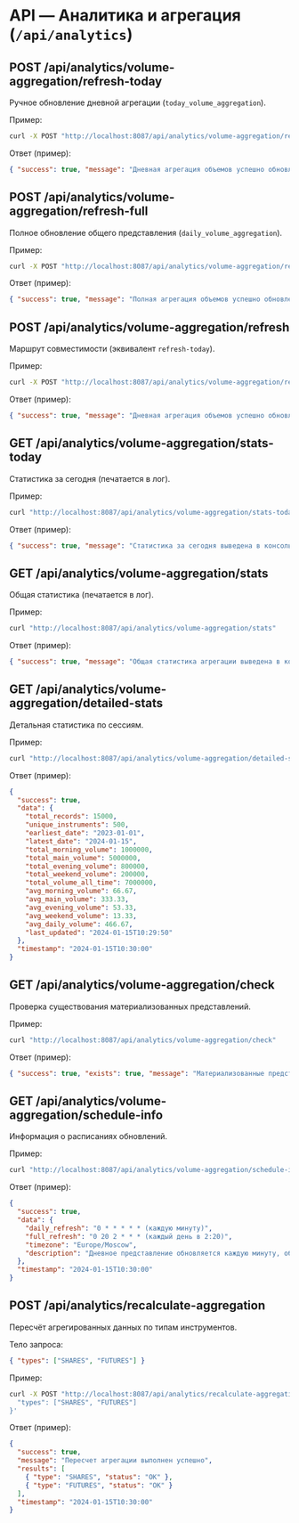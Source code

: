 # API — Аналитика и агрегация (`/api/analytics`)

## POST /api/analytics/volume-aggregation/refresh-today
Ручное обновление дневной агрегации (`today_volume_aggregation`).

Пример:
```bash
curl -X POST "http://localhost:8087/api/analytics/volume-aggregation/refresh-today"
```
Ответ (пример):
```json
{ "success": true, "message": "Дневная агрегация объемов успешно обновлена", "type": "today", "timestamp": "2024-01-15T10:30:00" }
```

## POST /api/analytics/volume-aggregation/refresh-full
Полное обновление общего представления (`daily_volume_aggregation`).

Пример:
```bash
curl -X POST "http://localhost:8087/api/analytics/volume-aggregation/refresh-full"
```
Ответ (пример):
```json
{ "success": true, "message": "Полная агрегация объемов успешно обновлена", "type": "full", "timestamp": "2024-01-15T10:30:00" }
```

## POST /api/analytics/volume-aggregation/refresh
Маршрут совместимости (эквивалент `refresh-today`).

Пример:
```bash
curl -X POST "http://localhost:8087/api/analytics/volume-aggregation/refresh"
```
Ответ (пример):
```json
{ "success": true, "message": "Дневная агрегация объемов успешно обновлена", "type": "today", "timestamp": "2024-01-15T10:30:00" }
```

## GET /api/analytics/volume-aggregation/stats-today
Статистика за сегодня (печатается в лог).

Пример:
```bash
curl "http://localhost:8087/api/analytics/volume-aggregation/stats-today"
```
Ответ (пример):
```json
{ "success": true, "message": "Статистика за сегодня выведена в консоль", "type": "today", "timestamp": "2024-01-15T10:30:00" }
```

## GET /api/analytics/volume-aggregation/stats
Общая статистика (печатается в лог).

Пример:
```bash
curl "http://localhost:8087/api/analytics/volume-aggregation/stats"
```
Ответ (пример):
```json
{ "success": true, "message": "Общая статистика агрегации выведена в консоль", "type": "general", "timestamp": "2024-01-15T10:30:00" }
```

## GET /api/analytics/volume-aggregation/detailed-stats
Детальная статистика по сессиям.

Пример:
```bash
curl "http://localhost:8087/api/analytics/volume-aggregation/detailed-stats"
```
Ответ (пример):
```json
{
  "success": true,
  "data": {
    "total_records": 15000,
    "unique_instruments": 500,
    "earliest_date": "2023-01-01",
    "latest_date": "2024-01-15",
    "total_morning_volume": 1000000,
    "total_main_volume": 5000000,
    "total_evening_volume": 800000,
    "total_weekend_volume": 200000,
    "total_volume_all_time": 7000000,
    "avg_morning_volume": 66.67,
    "avg_main_volume": 333.33,
    "avg_evening_volume": 53.33,
    "avg_weekend_volume": 13.33,
    "avg_daily_volume": 466.67,
    "last_updated": "2024-01-15T10:29:50"
  },
  "timestamp": "2024-01-15T10:30:00"
}
```

## GET /api/analytics/volume-aggregation/check
Проверка существования материализованных представлений.

Пример:
```bash
curl "http://localhost:8087/api/analytics/volume-aggregation/check"
```
Ответ (пример):
```json
{ "success": true, "exists": true, "message": "Материализованные представления существуют", "timestamp": "2024-01-15T10:30:00" }
```

## GET /api/analytics/volume-aggregation/schedule-info
Информация о расписаниях обновлений.

Пример:
```bash
curl "http://localhost:8087/api/analytics/volume-aggregation/schedule-info"
```
Ответ (пример):
```json
{
  "success": true,
  "data": {
    "daily_refresh": "0 * * * * * (каждую минуту)",
    "full_refresh": "0 20 2 * * * (каждый день в 2:20)",
    "timezone": "Europe/Moscow",
    "description": "Дневное представление обновляется каждую минуту, общее - в 2:20"
  },
  "timestamp": "2024-01-15T10:30:00"
}
```

## POST /api/analytics/recalculate-aggregation
Пересчёт агрегированных данных по типам инструментов.

Тело запроса:
```json
{ "types": ["SHARES", "FUTURES"] }
```
Пример:
```bash
curl -X POST "http://localhost:8087/api/analytics/recalculate-aggregation" -H "Content-Type: application/json" -d '{
  "types": ["SHARES", "FUTURES"]
}'
```
Ответ (пример):
```json
{
  "success": true,
  "message": "Пересчет агрегации выполнен успешно",
  "results": [
    { "type": "SHARES", "status": "OK" },
    { "type": "FUTURES", "status": "OK" }
  ],
  "timestamp": "2024-01-15T10:30:00"
}
```
